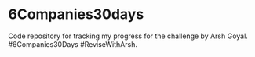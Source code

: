 # 6Companies30days
Code repository for tracking my progress for the challenge by Arsh Goyal. #6Companies30Days #ReviseWithArsh.
